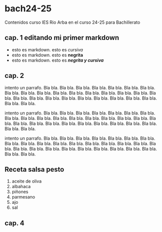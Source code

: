# bach24-25
Contenidos curso IES Rio Arba en el curso 24-25 para Bachillerato 
## cap. 1 editando mi primer markdown

- esto es markdown. esto es *cursiva* 
- esto es markdown. esto es **negrita** 
- esto es markdown. esto es ***negrita y cursiva*** 

## cap. 2
intento un parrafo. Bla bla. Bla bla. Bla bla. Bla bla. Bla bla. Bla bla. Bla bla. Bla bla. Bla bla. Bla bla. Bla bla. Bla bla. Bla bla. Bla bla. Bla bla. Bla bla. Bla bla. Bla bla. Bla bla. Bla bla. Bla bla. Bla bla. Bla bla. Bla bla. Bla bla. Bla bla. Bla bla. Bla bla. 

intento un parrafo. Bla bla. Bla bla. Bla bla. Bla bla. Bla bla. Bla bla. Bla bla. Bla bla. Bla bla. Bla bla. Bla bla. Bla bla. Bla bla. Bla bla. Bla bla. Bla bla. Bla bla. Bla bla. Bla bla. Bla bla. Bla bla. Bla bla. Bla bla. Bla bla. Bla bla. Bla bla. Bla bla. Bla bla. 

intento un parrafo. Bla bla. Bla bla. Bla bla. Bla bla. Bla bla. Bla bla. Bla bla. Bla bla. Bla bla. Bla bla. Bla bla. Bla bla. Bla bla. Bla bla. Bla bla. Bla bla. Bla bla. Bla bla. Bla bla. Bla bla. Bla bla. Bla bla. Bla bla. Bla bla. Bla bla. Bla bla. Bla bla. Bla bla. 

## Receta salsa pesto

1. aceite de oliva
1. albahaca
2. piñones
3. parmesano
4. ajo
1. sal

## cap. 4
